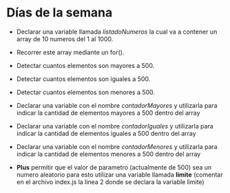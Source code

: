 # Días de la semana

* Declarar una variable llamada *listadoNumeros* la cual va a contener un array de 10 numeros del 1 al 1000.
 * Recorrer este array mediante un for().
 * Detectar cuantos elementos son mayores a 500.
 * Detectar cuantos elementos son iguales a 500.
 * Detectar cuantos elementos son menores a 500.
 * Declarar una variable con el nombre *contadorMayores* y utilizarla para indicar la cantidad de elementos mayores a 500 dentro del array
 * Declarar una variable con el nombre *contadorIguales* y utilizarla para indicar la cantidad de elementos iguales a 500 dentro del array
 * Declarar una variable con el nombre *contadorMenores* y utilizarla para indicar la cantidad de elementos menores a 500 dentro del array

* **Plus** permitir que el valor de parametro (actualmente de 500) sea un numero aleatorio para esto utilizar una variable llamada **limite** (comentar en el archivo index.js la linea 2 donde se declara la variable limite)
